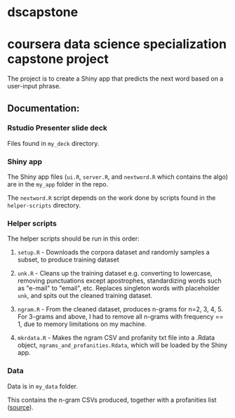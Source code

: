 # dscapstone

# coursera data science specialization capstone project

The project is to create a Shiny app that predicts the next word based on a user-input phrase.

## Documentation:

### Rstudio Presenter slide deck

Files found in `my_deck` directory. 

### Shiny app

The Shiny app files (`ui.R`, `server.R`, and `nextword.R` which contains the algo) are in the `my_app` folder in the repo. 

The `nextword.R` script depends on the work done by scripts found in the `helper-scripts` directory.

### Helper scripts

The helper scripts should be run in this order:

1. `setup.R` - Downloads the corpora dataset and randomly samples a subset, to produce training dataset

2. `unk.R` - Cleans up the training dataset e.g. converting to lowercase, removing punctuations except apostrophes, standardizing words such as "e-mail" to "email", etc. Replaces singleton words with placeholder `unk`, and spits out the cleaned training dataset.

3. `ngram.R` - From the cleaned dataset, produces n-grams for n=2, 3, 4, 5. For 3-grams and above, I had to remove all n-grams with frequency == 1, due to memory limitations on my machine. 

4. `mkrdata.R` - Makes the ngram CSV and profanity txt file into a .Rdata object, `ngrams_and_profanities.Rdata`, which will be loaded by the Shiny app.

### Data 

Data is in `my_data` folder. 

This contains the n-gram CSVs produced, together with a profanities list ([source](https://gist.github.com/jamiew/1112488)). 

